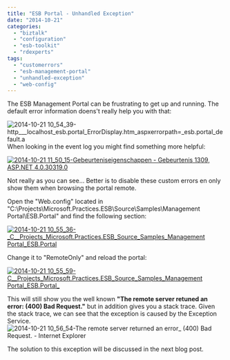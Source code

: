 ```yaml
---
title: "ESB Portal - Unhandled Exception"
date: "2014-10-21"
categories: 
  - "biztalk"
  - "configuration"
  - "esb-toolkit"
  - "rdexperts"
tags: 
  - "customerrors"
  - "esb-management-portal"
  - "unhandled-exception"
  - "web-config"
---
```


The ESB Management Portal can be frustrating to get up and running. The default error information doens't really help you with that:

![2014-10-21 10_54_39-http___localhost_esb.portal_ErrorDisplay.htm_aspxerrorpath=_esb.portal_default.a](/images/2014-10-21-10_54_39-http___localhost_esb.portal_ErrorDisplay.htm_aspxerrorpath_esb.portal_default.a.png)When looking in the event log you might find something more helpful:

[![2014-10-21 11_50_15-Gebeurteniseigenschappen - Gebeurtenis 1309, ASP.NET 4.0.30319.0](/images/2014-10-21-11_50_15-Gebeurteniseigenschappen-Gebeurtenis-1309-ASP.NET-4.0.30319.0.png)](http://blog.jeroenmaes.eu/wp-content/uploads/2014/10/2014-10-21-10_55_36-_C__Projects_Microsoft.Practices.ESB_Source_Samples_Management-Portal_ESB.Portal.png)

Not really as you can see... Better is to disable these custom errors en only show them when browsing the portal remote.

Open the "Web.config" located in "C:\\Projects\\Microsoft.Practices.ESB\\Source\\Samples\\Management Portal\\ESB.Portal" and find the following section:

[![2014-10-21 10_55_36-_C__Projects_Microsoft.Practices.ESB_Source_Samples_Management Portal_ESB.Portal](/images/2014-10-21-10_55_36-_C__Projects_Microsoft.Practices.ESB_Source_Samples_Management-Portal_ESB.Portal.png)](http://blog.jeroenmaes.eu/wp-content/uploads/2014/10/2014-10-21-10_55_36-_C__Projects_Microsoft.Practices.ESB_Source_Samples_Management-Portal_ESB.Portal.png)

Change it to "RemoteOnly" and reload the portal:

[![2014-10-21 10_55_59-C__Projects_Microsoft.Practices.ESB_Source_Samples_Management Portal_ESB.Portal_](/images/2014-10-21-10_55_59-C__Projects_Microsoft.Practices.ESB_Source_Samples_Management-Portal_ESB.Portal_.png)](http://blog.jeroenmaes.eu/wp-content/uploads/2014/10/2014-10-21-10_55_59-C__Projects_Microsoft.Practices.ESB_Source_Samples_Management-Portal_ESB.Portal_.png)

This will still show you the well known **"The remote server retuned an error: (400) Bad Request."** but in addition gives you a stack trace. Given the stack trace, we can see that the exception is caused by the Exception Service.![2014-10-21 10_56_54-The remote server returned an error_ (400) Bad Request. - Internet Explorer](/images/2014-10-21-10_56_54-The-remote-server-returned-an-error_-400-Bad-Request.-Internet-Explorer.png)

The solution to this exception will be discussed in the next blog post.
